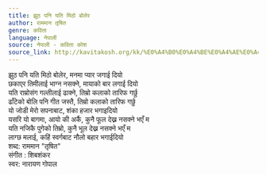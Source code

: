 ```yaml
---
title: झुठ पनि यति मिठो बोलेर
author: राममान तृषित
genre: कविता
language: नेपाली
source: नेपाली - कविता कोश
source_link: http://kavitakosh.org/kk/%E0%A4%B0%E0%A4%BE%E0%A4%AE%E0%A4%AE%E0%A4%BE%E0%A4%A8_%E0%A4%A4%E0%A5%83%E0%A4%B7%E0%A4%BF%E0%A4%A4
---
```


झुठ पनि यति मिठो बोलेर, मनमा प्यार जगाई दियो  
छकाएर तिमीलाई भाग्न नसक्ने, मायाको बार लगाई दियो  
यति राम्रोसंग गल्तीलाई ढाक्ने, तिम्रो कलाको तारिफ गर्छु  
ढाँटेको बोलि पनि गीत जस्तै, तिम्रो कलाको तारिफ गर्छु  
यो जोडी मेरो सपनाबाट, शंका हजार भगाइदियो  
यसरि यो बागमा, आयो की अर्कै, कुनै फूल देख्न नसक्ने भएँ म  
यति नजिकै पुगेको तिम्रो, कुनै भूल देख्न नसक्ने भएँ म  
लाग्छ मलाई, कहिं स्वर्गबाट नौलो बहार भगाईदियो  
शब्द: राममान "तृषित"  
संगीत : शिबशंकर  
स्वर: नारायण गोपाल
